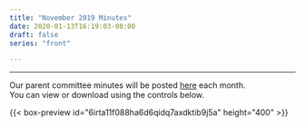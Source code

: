 ```yaml
---
title: "November 2019 Minutes"
date: 2020-01-13T16:19:03-08:00
draft: false
series: "front"

---
```


---

Our parent committee minutes will be posted [here](minutes) each month.  
You can view or download using the controls below.  

{{< box-preview id="6irta11f088ha6d6qidq7axdktib9j5a" height="400" >}}
